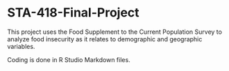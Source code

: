 # STA-418-Final-Project

This project uses the Food Supplement to the Current Population Survey to analyze food insecurity as it relates to demographic and geographic variables. 

Coding is done in R Studio Markdown files. 
